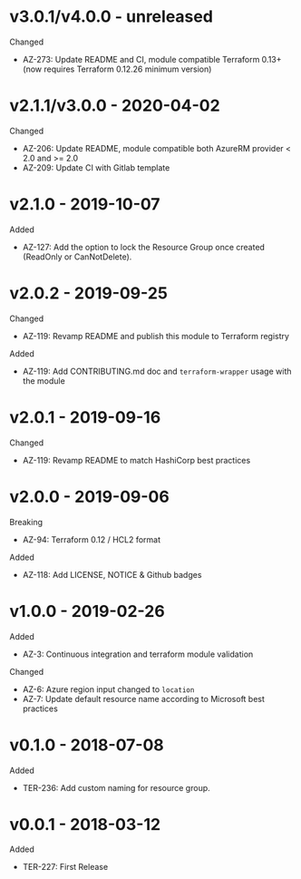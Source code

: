 # v3.0.1/v4.0.0 - unreleased

Changed
  * AZ-273: Update README and CI, module compatible Terraform 0.13+ (now requires Terraform 0.12.26 minimum version)

# v2.1.1/v3.0.0 - 2020-04-02

Changed
  * AZ-206: Update README, module compatible both AzureRM provider < 2.0 and >= 2.0
  * AZ-209: Update CI with Gitlab template

# v2.1.0 - 2019-10-07

Added
  * AZ-127: Add the option to lock the Resource Group once created (ReadOnly or CanNotDelete).

# v2.0.2 - 2019-09-25

Changed
  * AZ-119: Revamp README and publish this module to Terraform registry

Added
  * AZ-119: Add CONTRIBUTING.md doc and `terraform-wrapper` usage with the module

# v2.0.1 - 2019-09-16

Changed
  * AZ-119: Revamp README to match HashiCorp best practices

# v2.0.0 - 2019-09-06

Breaking
  * AZ-94: Terraform 0.12 / HCL2 format

Added
  * AZ-118: Add LICENSE, NOTICE & Github badges
	  
# v1.0.0 - 2019-02-26

Added
  * AZ-3: Continuous integration and terraform module validation

Changed
  * AZ-6: Azure region input changed to `location`
  * AZ-7: Update default resource name according to Microsoft best practices

# v0.1.0 - 2018-07-08

Added
  * TER-236: Add custom naming for resource group.

# v0.0.1 - 2018-03-12

Added
  * TER-227: First Release
